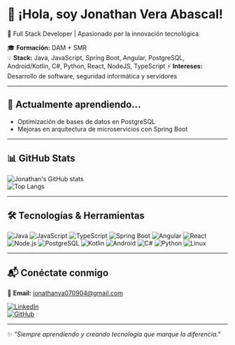 # 👋 ¡Hola, soy Jonathan Vera Abascal!  
🚀 Full Stack Developer | Apasionado por la innovación tecnológica  

🎓 **Formación:** DAM + SMR  
💡 **Stack:** Java, JavaScript, Spring Boot, Angular, PostgreSQL, Android/Kotlin, C#, Python, React, NodeJS, TypeScript 
⚡ **Intereses:** Desarrollo de software, seguridad informática y servidores  

---

## 🌱 Actualmente aprendiendo...  
- Optimización de bases de datos en PostgreSQL  
- Mejoras en arquitectura de microservicios con Spring Boot  
 

---

## 📊 GitHub Stats  
![Jonathan's GitHub stats](https://github-readme-stats.vercel.app/api?username=nthjVera&show_icons=true&theme=radical)  
![Top Langs](https://github-readme-stats.vercel.app/api/top-langs/?username=nthjVera&layout=compact&theme=radical)  

---

## 🛠️ Tecnologías & Herramientas  
![Java](https://img.shields.io/badge/Java-ED8B00?style=for-the-badge&logo=java&logoColor=white)
![JavaScript](https://img.shields.io/badge/JavaScript-F7DF1E?style=for-the-badge&logo=javascript&logoColor=black)
![TypeScript](https://img.shields.io/badge/TypeScript-3178C6?style=for-the-badge&logo=typescript&logoColor=white)
![Spring Boot](https://img.shields.io/badge/Spring%20Boot-6DB33F?style=for-the-badge&logo=spring-boot&logoColor=white)
![Angular](https://img.shields.io/badge/Angular-DD0031?style=for-the-badge&logo=angular&logoColor=white)
![React](https://img.shields.io/badge/React-20232A?style=for-the-badge&logo=react&logoColor=61DAFB)
![Node.js](https://img.shields.io/badge/Node.js-43853D?style=for-the-badge&logo=node.js&logoColor=white)
![PostgreSQL](https://img.shields.io/badge/PostgreSQL-316192?style=for-the-badge&logo=postgresql&logoColor=white)
![Kotlin](https://img.shields.io/badge/Kotlin-0095D5?style=for-the-badge&logo=kotlin&logoColor=white)
![Android](https://img.shields.io/badge/Android-3DDC84?style=for-the-badge&logo=android&logoColor=white)
![C#](https://img.shields.io/badge/C%23-239120?style=for-the-badge&logo=c-sharp&logoColor=white)
![Python](https://img.shields.io/badge/Python-3776AB?style=for-the-badge&logo=python&logoColor=white)
![Linux](https://img.shields.io/badge/Linux-FCC624?style=for-the-badge&logo=linux&logoColor=black)

---

## 📬 Conéctate conmigo  
📧 **Email:** jonathanva070904@gmail.com  

[![LinkedIn](https://img.shields.io/badge/LinkedIn-0077B5?style=for-the-badge&logo=linkedin&logoColor=white)](https://www.linkedin.com/in/jonathanveraabascal/)  
[![GitHub](https://img.shields.io/badge/GitHub-181717?style=for-the-badge&logo=github&logoColor=white)](https://github.com/nthjVera)  

---

✨ _"Siempre aprendiendo y creando tecnología que marque la diferencia."_  

